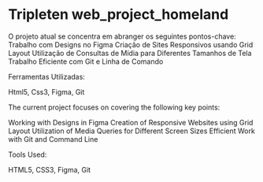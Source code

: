 # Tripleten web_project_homeland

O projeto atual se concentra em abranger os seguintes pontos-chave:
Trabalho com Designs no Figma
Criação de Sites Responsivos usando Grid Layout
Utilização de Consultas de Mídia para Diferentes Tamanhos de Tela
Trabalho Eficiente com Git e Linha de Comando

Ferramentas Utilizadas:

Html5, Css3, Figma, Git

The current project focuses on covering the following key points:

Working with Designs in Figma
Creation of Responsive Websites using Grid Layout
Utilization of Media Queries for Different Screen Sizes
Efficient Work with Git and Command Line

Tools Used:

HTML5, CSS3, Figma, Git
